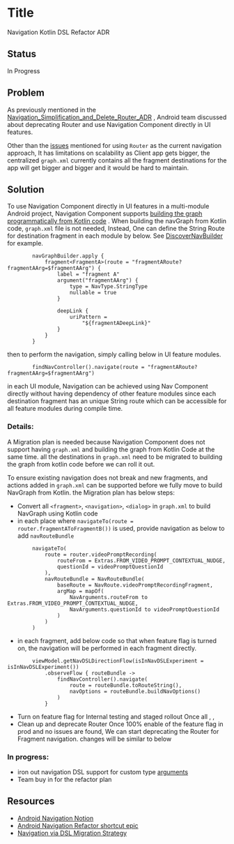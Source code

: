 # Title

Navigation Kotlin DSL Refactor ADR

## Status

In Progress

## Problem

As previously mentioned in
the [Navigation_Simplification_and_Delete_Router_ADR](https://github.com/Hinge/android/blob/main/docs/Architecture_Decision_Records/Navigation_Simplification_and_Delete_Router_ADR.md)
,
Android team discussed about deprecating Router and use Navigation Component directly in UI features.

Other than
the [issues](https://github.com/Hinge/android/blob/main/docs/Architecture_Decision_Records/Navigation_Simplification_and_Delete_Router_ADR.md#problem)
mentioned for using `Router` as the current navigation approach, It has limitations on scalability as Client app gets
bigger, the centralized `graph.xml` currently contains all the fragment destinations for the app will get bigger and
bigger and it would be hard to maintain.

## Solution

To use Navigation Component directly in UI features in a multi-module Android project, Navigation Component
supports [building the graph programmatically from Kotlin code](https://developer.android.com/guide/navigation/navigation-kotlin-dsl)
. When building the navGraph from Kotlin code, `graph.xml` file is not needed, Instead, One can define the String Route
for destination fragment in each module by below.
See [DiscoverNavBuilder](https://github.com/Hinge/android/blob/5493c87c4868b1a388058fa0d010c47691f3e995/features/home/discover/src/main/java/co/hinge/discover/nav/DiscoverNavBuilder.kt)
for example.

```
        navGraphBuilder.apply {
            fragment<FragmentA>(route = "fragmentARoute?fragmentAArg=$fragmentAArg") {
                label = "fragment A"
                argument("fragmentAArg") {
                    type = NavType.StringType
                    nullable = true
                }

                deepLink {
                    uriPattern =
                        "${fragmentADeepLink}"
                }
            }
        }
```

then to perform the navigation, simply calling below in UI feature modules.

```
        findNavController().navigate(route = "fragmentARoute?fragmentAArg=$fragmentAArg")
```

in each UI module, Navigation can be achieved using Nav Component directly without having dependency of
other feature modules since each destination fragment has an unique String route which can be accessible
for all feature modules during compile time.

### Details:

A Migration plan is needed because Navigation Component does not support having `graph.xml` and building the graph from
Kotlin
Code at the same time. all the destinations in `graph.xml` need to be migrated to building the graph from kotlin code
before we can roll it out.

To ensure existing navigation does not break and new fragments, and actions added in `graph.xml` can be supported before
we fully move to build NavGraph from Kotlin. the Migration plan has below steps:

* Convert all `<fragment>`, `<navigation>`, `<dialog>` in `graph.xml` to build NavGraph using Kotlin code
* in each place where `navigateTo(route = router.fragmentAToFragmentB())` is used, provide navigation as below to
  add `navRouteBundle`

```
        navigateTo(
            route = router.videoPromptRecording(
                routeFrom = Extras.FROM_VIDEO_PROMPT_CONTEXTUAL_NUDGE,
                questionId = videoPromptQuestionId
            ),
            navRouteBundle = NavRouteBundle(
                baseRoute = NavRoute.videoPromptRecordingFragment,
                argMap = mapOf(
                    NavArguments.routeFrom to Extras.FROM_VIDEO_PROMPT_CONTEXTUAL_NUDGE,
                    NavArguments.questionId to videoPromptQuestionId
                )
            )
        )
```

* in each fragment, add below code so that when feature flag is turned on, the navigation will be performed in each
  fragment
  directly.

```
        viewModel.getNavDSLDirectionFlow(isInNavDSLExperiment = isInNavDSLExperiment())
            .observeFlow { routeBundle ->
                findNavController().navigate(
                    route = routeBundle.toRouteString(),
                    navOptions = routeBundle.buildNavOptions()
                )
            }

```

* Turn on feature flag for Internal testing and staged rollout
  Once all <fragment>, <navigation>, <dialog> in graph.xml are provided with Route, and all places of fragment
  navigation are provided with navRouteBundle, feature flag can be enabled in dev testing and stage rollout accordingly
* Clean up and deprecate Router
  Once 100% enable of the feature flag in prod and no issues are found, We can start deprecating the Router for Fragment
  navigation. changes will be similar to below

### In progress:
* iron out navigation DSL support for custom type [arguments](https://developer.android.com/guide/navigation/navigation-kotlin-dsl)
* Team buy in for the refactor plan

## Resources
* [Android Navigation Notion](https://www.notion.so/hinge/Android-Navigation-100-c7eb17ec2c18457ca1c2abfe47f17036)
* [Android Navigation Refactor shortcut epic](https://app.shortcut.com/hingegroups/epic/94680/android-navigation-refactor?cf_workflow=500012091&ct_workflow=all&group_by=none)
* [Navigation via DSL Migration Strategy](https://github.com/Hinge/android/pull/7714)
